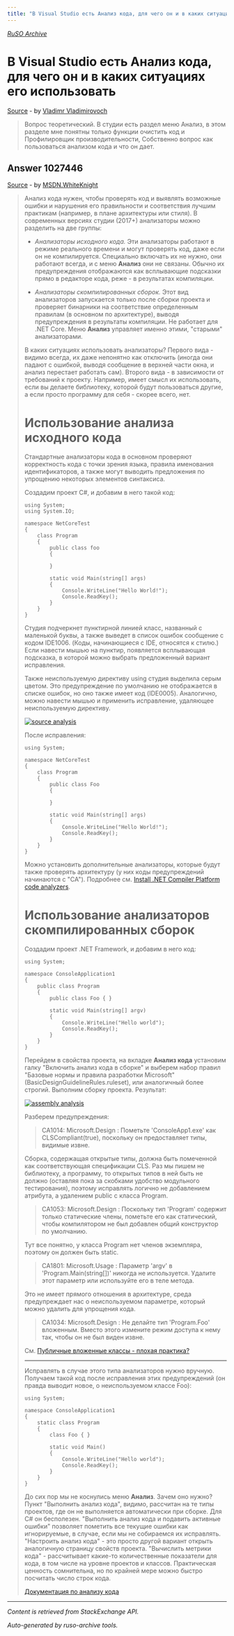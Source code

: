 ```yaml
---
title: "В Visual Studio есть Анализ кода, для чего он и в каких ситуациях его использовать"
---
```

<p><i><a href="https://github.com/MSDN-WhiteKnight/ruso-archive/">RuSO Archive</a></i></p>
<h1>В Visual Studio есть Анализ кода, для чего он и в каких ситуациях его использовать</h1>
<p><a href="https://ru.stackoverflow.com/questions/1025834/%d0%92-visual-studio-%d0%b5%d1%81%d1%82%d1%8c-%d0%90%d0%bd%d0%b0%d0%bb%d0%b8%d0%b7-%d0%ba%d0%be%d0%b4%d0%b0-%d0%b4%d0%bb%d1%8f-%d1%87%d0%b5%d0%b3%d0%be-%d0%be%d0%bd-%d0%b8-%d0%b2-%d0%ba%d0%b0%d0%ba%d0%b8%d1%85-%d1%81%d0%b8%d1%82%d1%83%d0%b0%d1%86%d0%b8%d1%8f%d1%85-%d0%b5%d0%b3%d0%be-%d0%b8%d1%81%d0%bf%d0%be%d0%bb%d1%8c%d0%b7%d0%be%d0%b2%d0%b0">Source</a> - by <a href="https://ru.stackoverflow.com/users/302509/vladimr-vladimirovoch">Vladimr Vladimirovoch</a></p>
<blockquote>
<p>Вопрос теоретический. В студии есть раздел меню Анализ, в этом разделе мне понятны только функции очистить код и Профилировщик производительности, Собственно вопрос как пользоваться анализом кода и что он дает.</p>

</blockquote>
<h2>Answer 1027446</h2>
<p><a href="https://ru.stackoverflow.com/a/1027446/">Source</a> - by <a href="https://ru.stackoverflow.com/users/240512/msdn-whiteknight">MSDN.WhiteKnight</a></p>
<blockquote>
<p>Анализ кода нужен, чтобы проверять код и выявлять возможные ошибки и нарушения его правильности и соответствия лучшим практикам (например, в плане архитектуры или стиля). В современных версиях студии (2017+) анализаторы можно разделить на две группы:</p>

<ul>
<li><p><em>Анализаторы исходного кода.</em> Эти анализаторы работают в режиме реального времени и могут проверять код, даже если он не компилируется. Специально включать их не нужно, они работают всегда, и с меню <strong>Анализ</strong> они не связаны. Обычно их предупреждения отображаются как всплывающие подсказки прямо в редакторе кода, реже - в результатах компиляции.</p></li>
<li><p><em>Анализаторы скомпилированных сборок.</em> Этот вид анализаторов запускается только после сборки проекта и проверяет бинарники на соответствие определенным правилам (в основном по архитектуре), выводя предупреждения в результаты компиляции. Не работает для .NET Core. Меню <strong>Анализ</strong> управляет именно этими, "старыми" анализаторами. </p></li>
</ul>

<p>В каких ситуациях использовать анализаторы? Первого вида - видимо всегда, их даже непонятно как отключить (иногда они падают с ошибкой, выводя сообщение в верхней части окна, и анализ перестает работать сам). Второго вида - в зависимости от требований к проекту. Например, имеет смысл их использовать, если вы делаете библиотеку, которой будут пользоваться другие, а если просто программу для себя - скорее всего, нет.</p>

<h1>Использование анализа исходного кода</h1>

<p>Стандартные анализаторы кода в основном проверяют корректность кода с точки зрения языка, правила именования идентификаторов, а также могут выводить предложения по упрощению некоторых элементов синтаксиса.</p>

<p>Создадим проект C#, и добавим в него такой код:</p>

<pre><code>using System;
using System.IO;

namespace NetCoreTest
{
    class Program
    {        
        public class foo
        {

        }

        static void Main(string[] args)
        {            
            Console.WriteLine("Hello World!");
            Console.ReadKey();
        }
    }
}
</code></pre>

<p>Студия подчеркнет пунктирной линией класс, названный с маленькой буквы, а также выведет в список ошибок сообщение с кодом IDE1006. (Коды, начинающиеся с IDE, относятся к стилю.) Если навести мышью на пунктир, появляется всплывающая подсказка, в которой можно выбрать предложенный вариант исправления. </p>

<p>Также неиспользуемую директиву using студия выделила серым цветом. Это предупреждение по умолчанию не отображается в списке ошибок, но оно также имеет код (IDE0005). Аналогично, можно навести мышью и применить исправление, удаляющее неиспользуемую директиву. </p>

<p><a href="https://i.stack.imgur.com/BfbWm.png" rel="noreferrer"><img src="https://i.stack.imgur.com/BfbWm.png" alt="source analysis"></a></p>

<p>После исправления:</p>

<pre><code>using System;

namespace NetCoreTest
{
    class Program
    {        
        public class Foo
        {

        }

        static void Main(string[] args)
        {            
            Console.WriteLine("Hello World!");
            Console.ReadKey();
        }
    }
}
</code></pre>

<p>Можно установить дополнительные анализаторы, которые будут также проверять архитектуру (у них коды предупреждений начинаются с "CA"). Подробнее см. <a href="https://docs.microsoft.com/en-us/visualstudio/code-quality/install-roslyn-analyzers" rel="noreferrer">Install .NET Compiler Platform code analyzers</a>.</p>

<h1>Использование анализаторов скомпилированных сборок</h1>

<p>Создадим проект .NET Framework, и добавим в него код:</p>

<pre><code>using System;

namespace ConsoleApplication1
{
    public class Program
    {
        public class Foo { }

        static void Main(string[] argv)
        {
            Console.WriteLine("Hello world");
            Console.ReadKey();
        }  
    }
}
</code></pre>

<p>Перейдем в свойства проекта, на вкладке <strong>Анализ кода</strong> установим галку "Включить анализ кода в сборке" и выберем набор правил "Базовые нормы и правила разработки Microsoft" (BasicDesignGuidelineRules.ruleset), или аналогичный более строгий. Выполним сборку проекта. Результат:</p>

<p><a href="https://i.stack.imgur.com/q1Rvi.png" rel="noreferrer"><img src="https://i.stack.imgur.com/q1Rvi.png" alt="assembly analysis"></a></p>

<p>Разберем предупреждения:</p>

<blockquote>
  <p>CA1014: Microsoft.Design : Пометьте 'ConsoleApp1.exe' как CLSCompliant(true), поскольку он предоставляет типы, видимые извне.</p>
</blockquote>

<p>Сборка, содержащая открытые типы, должна быть помеченной как соответствующая спецификации CLS. Раз мы пишем не библиотеку, а программу, то открытых типов в ней быть не должно (оставляя пока за скобками удобство модульного тестирования), поэтому исправлять логично не добавлением атрибута, а удалением public с класса Program.</p>

<blockquote>
  <p>CA1053: Microsoft.Design : Поскольку тип 'Program' содержит только статические члены, пометьте его как статический, чтобы компилятором не был добавлен общий конструктор по умолчанию.</p>
</blockquote>

<p>Тут все понятно, у класса Program нет членов экземпляра, поэтому он должен быть static.</p>

<blockquote>
  <p>CA1801: Microsoft.Usage : Параметр 'argv' в 'Program.Main(string[])' никогда не используется. Удалите этот параметр или используйте его в теле метода.</p>
</blockquote>

<p>Это не имеет прямого отношения в архитектуре, среда предупреждает нас о неиспользуемом параметре, который можно удалить для упрощения кода.</p>

<blockquote>
  <p>CA1034: Microsoft.Design : Не делайте тип 'Program.Foo' вложенным. Вместо этого измените режим доступа к нему так, чтобы он не был виден извне.</p>
</blockquote>

<p>См. <a href="https://ru.stackoverflow.com/questions/1024325/">Публичные вложенные классы - плохая практика?</a> </p>

<hr>

<p>Исправлять в случае этого типа анализаторов нужно вручную. Получаем такой код после исправления этих предупреждений (он правда выводит новое, о неиспользуемом классе Foo):</p>

<pre><code>using System;

namespace ConsoleApplication1
{
    static class Program
    {
        class Foo { }

        static void Main()
        {
            Console.WriteLine("Hello world");
            Console.ReadKey();
        }  
    }
}
</code></pre>

<p>До сих пор мы не коснулись меню <strong>Анализ</strong>. Зачем оно нужно? Пункт "Выполнить анализ кода", видимо, рассчитан на те типы проектов, где он не выполняется автоматически при сборке. Для C# он бесполезен. "Выполнить анализ кода и подавить активные ошибки" позволяет пометить все текущие ошибки как игнорируемые, в случае, если мы не собираемся их исправлять. "Настроить анализ кода" - это просто другой вариант открыть аналогичную страницу свойств проекта. "Вычислить метрики кода" - рассчитывает какие-то количественные показатели для кода, в том числе на уровне проектов и классов. Практическая ценность сомнительна, но по крайней мере можно быстро посчитать число строк кода.</p>

<p><a href="https://docs.microsoft.com/en-us/visualstudio/code-quality/code-analysis-for-managed-code-overview" rel="noreferrer">Документация по анализу кода</a> </p>

</blockquote>
<hr/>
<p><i>Content is retrieved from StackExchange API. </i></p>
<p><i>Auto-generated by ruso-archive tools. </i></p>
